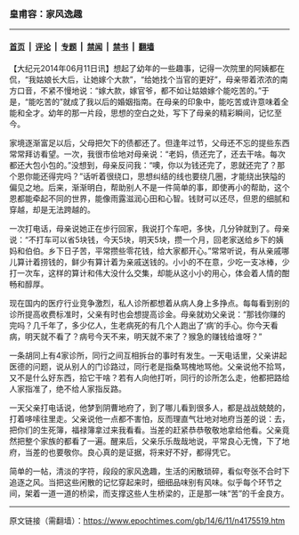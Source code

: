 ### 皇甫容：家风逸趣

---

#### [首页](../../../..?n4175519) &nbsp;|&nbsp; [评论](../../../../../epoch-comment?n4175519) &nbsp;|&nbsp; [专题](../../../../../epoch-special?n4175519) &nbsp;|&nbsp; [禁闻](../../../../../epoch-news?n4175519) &nbsp;|&nbsp; [禁书](../../../../../books?n4175519) &nbsp;|&nbsp; [翻墙](https://github.com/gfw-breaker/nogfw/blob/master/README.md?n4175519)


<div class="post_content" id="artbody" itemprop="articleBody">
 <!-- article content begin -->
 <p>
  【大纪元2014年06月11日讯】想起了幼年的一些趣事，记得一次院里的阿姨都在侃，“我姑娘长大后，让她嫁个大款”，“给她找个当官的更好”，母亲带着浓浓的南方口音，不紧不慢地说：“嫁大款，嫁官爷，都不如让姑娘嫁个能吃苦的。”于是，“能吃苦的”就成了我以后的婚姻指南。在母亲的印象中，能吃苦或许意味着全能和全才。幼年的那一片段，思想的空白之处，写下了母亲的精彩瞬间，记忆至今。
 </p>
 <p>
  家境逐渐富足以后，父母把欠下的债都还了。但逢年过节，父母还不忘的提些东西常常拜访看望。一次，我很市侩地对母亲说：“老妈，债还完了，还去干啥。每次都还大包小包的。”没想到，母亲反问我：“噢，你以为钱还完了，恩就还完了？那个恩你能还得完吗？”话听着很绕口，思想纠结的线也要绕几圈，才能绕出狭隘的偏见之地。后来，渐渐明白，帮助别人不是一件简单的事，即使再小的帮助，这个恩都能牵起不同的世界，能像雨露滋润心田和心智。钱财可以还尽，但恩的细腻和穿越，却是无法跨越的。
 </p>
 <p>
  一次打电话，母亲说她正在步行回家，我说打个车吧，多快，几分钟就到了。母亲说：“不打车可以省5块钱，今天5块，明天5块，攒一个月，回老家送给乡下的姨妈和伯伯。乡下日子苦，平常攒些零花钱，给大家都开心。”常常听说，有从亲戚哪儿算计着捞钱的，鲜少有算计着为亲戚送钱的。小小的不在意，少吃一支冰棒，少打一次车，这样的算计和伟大没什么交集，却能从这小小的用心，体会着人情的酣畅和醇厚。
 </p>
 <p>
  现在国内的医疗行业竞争激烈，私人诊所都想着从病人身上多挣点。每每看到别的诊所提高收费标准时，父亲有时也会想提高诊金。母亲就劝父亲说：“那钱你赚的完吗？几千年了，多少亿人，生老病死的有几个人跑出了‘病’的手心。你今天看病，明天就不看了？病号今天不来，明天就不来了？猴急的赚钱给谁呀？”
 </p>
 <p>
  一条胡同上有4家诊所，同行之间互相拆台的事时有发生。一天电话里，父亲讲起医德的问题，说从别人的门诊路过，同行老是指桑骂槐地骂他。父亲说他不拾骂，又不是什么好东西，拾它干啥？若有人向他打听，同行的诊所怎么走，他都把路给人家指准了，绝不给人家指反路。
 </p>
 <p>
  一天父亲打电话说，他梦到阴曹地府了，到了哪儿看到很多人，都是战战兢兢的，打着哆嗦往里走。父亲说他一点都不害怕，反而理直气壮地对地府当差的说：去，把你们的生死簿，福禄簿拿过来我看看。当差的赶紧恭恭敬敬地拿给他看。父亲竟然把整个家族的都看了一遍。醒来后，父亲乐乐哉哉地说，平常良心无愧，下了地府，当差的也要敬你。良心真的是证据，将来好不好，都得凭它。
 </p>
 <p>
  简单的一帖，清淡的字符，段段的家风逸趣，生活的闲散琐碎，看似夸张不合时下追逐之风。当把这些闲散的记忆穿起来时，细细品味别有风味。似乎每个环节之间，架着一道一道的桥梁，而支撑这些人生桥梁的，正是那一味“苦”的千金良方。
 </p>
 <!-- article content end -->
 <div id="below_article_ad">
 </div>
</div>


---

原文链接（需翻墙）：https://www.epochtimes.com/gb/14/6/11/n4175519.htm